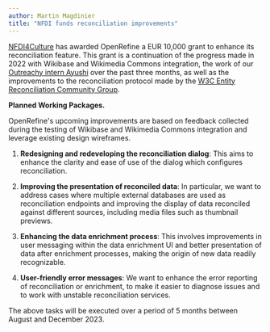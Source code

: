 ```yaml
---
author: Martin Magdinier
title: "NFDI funds reconciliation improvements"
---
```

[NFDI4Culture](https://nfdi4culture.de/) has awarded OpenRefine a EUR 10,000 grant to enhance its reconciliation feature.  This grant is a continuation of the progress made in 2022 with Wikibase and Wikimedia Commons integration, the work of our [Outreachy intern Ayushi](https://openrefine.org/blog/2023/05/05/outreachy-interns) over the past three months, as well as the improvements to the reconciliation protocol made by the [W3C Entity Reconciliation Community Group](https://www.w3.org/community/reconciliation/).

<!--truncate-->
**Planned Working Packages.**

OpenRefine's upcoming improvements are based on feedback collected during the testing of Wikibase and Wikimedia Commons integration and leverage existing design wireframes.

1. **Redesigning and redeveloping the reconciliation dialog**: This aims to enhance the clarity and ease of use of the dialog which configures reconciliation.

2. **Improving the presentation of reconciled data**: In particular, we want to address cases where multiple external databases are used as reconciliation endpoints and improving the display of data reconciled against different sources, including media files such as thumbnail previews.

3. **Enhancing the data enrichment process**: This involves improvements in user messaging within the data enrichment UI and better presentation of data after enrichment processes, making the origin of new data readily recognizable.

4. **User-friendly error messages**: We want to enhance the error reporting of reconciliation or enrichment, to make it easier to diagnose issues and to work with unstable reconciliation services.

The above tasks will be executed over a period of 5 months between August and December 2023.
